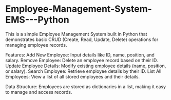 # Employee-Management-System-EMS---Python
This is a simple Employee Management System built in Python that demonstrates basic CRUD (Create, Read, Update, Delete) operations for managing employee records.


Features:
Add New Employee: Input details like ID, name, position, and salary.
Remove Employee: Delete an employee record based on their ID.
Update Employee Details: Modify existing employee details (name, position, or salary).
Search Employee: Retrieve employee details by their ID.
List All Employees: View a list of all stored employees and their details.


Data Structure:
Employees are stored as dictionaries in a list, making it easy to manage and access records.
